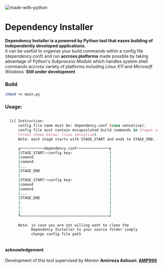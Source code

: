 ![made-with-python](https://img.shields.io/badge/python-v3.7-blue)
# Dependency Installer

__Dependency Installer is a powered by Python tool that eases building of independently developed applications.__  
It can be usefull to organize your build commands within a config file (dependency.conf) and run __accross platforms__
made possible by taking advantage of Python's _Subprocess Module_ which handles system shell commands accross variety of platforms
including _Linux X11_ and _Microsoft Windows._
__Still under development__  
 
### Build  
```sh
chmod +x main.py
```
### Usage:
```sh

  [i] Instruction:
      config file name must be: dependency.conf (case sensetive).
      config file must contain encapsulated build commands in Stages in 
      format shown below: (case sensitive).
      Note: each stage starts with STAGE_START and ends to STAGE_END.
      
      ╔───────────dependency.conf───────────────╗
      |STAGE_START:<config key>                 |
      |comand                                   |
      |comand                                   |
      |...                                      |
      |STAGE_END                                |
      |                                         |
      |STAGE_START:<config key>                 |
      |comand                                   |
      |comand                                   |
      |...                                      |
      |STAGE_END                                |
      |.                                        |
      |.                                        |
      |.                                        |
      ┖─────────────────────────────────────────┙
      
      Note: in case you are not willing want to clone the 
            Dependency Installer to your source folder simply
            change config file path
         


```

#### acknowledgement
Development of this tool supervised by Mentor __Amirreza Ashouri. [AMP999](https://github.com/AMP999)__ 

